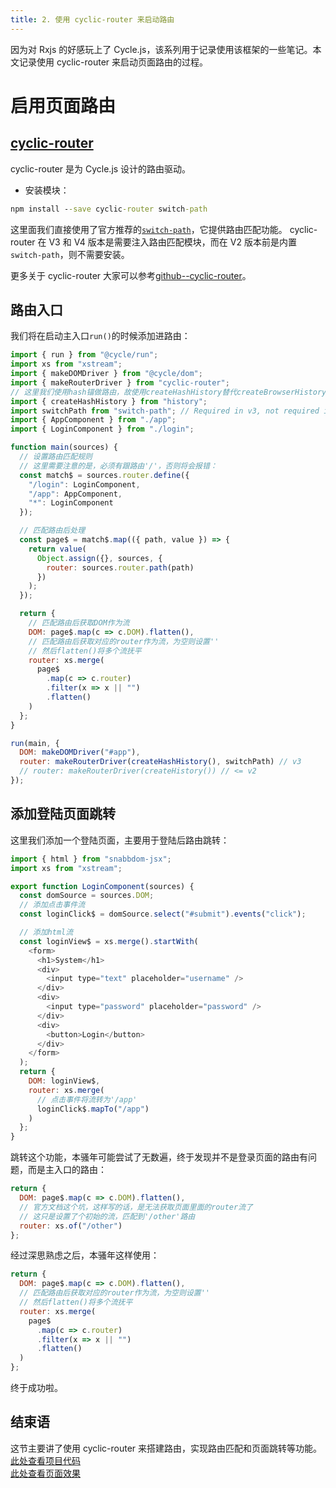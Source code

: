 ```yaml
---
title: 2. 使用 cyclic-router 来启动路由
---
```


因为对 Rxjs 的好感玩上了 Cycle.js，该系列用于记录使用该框架的一些笔记。本文记录使用 cyclic-router 来启动页面路由的过程。

<!--more-->

# 启用页面路由

## [cyclic-router](https://github.com/cyclejs-community/cyclic-router)

cyclic-router 是为 Cycle.js 设计的路由驱动。

- 安装模块：

```cmd
npm install --save cyclic-router switch-path
```

这里面我们直接使用了官方推荐的[`switch-path`](https://github.com/staltz/switch-path)，它提供路由匹配功能。
cyclic-router 在 V3 和 V4 版本是需要注入路由匹配模块，而在 V2 版本前是内置`switch-path`，则不需要安装。

更多关于 cyclic-router 大家可以参考[github--cyclic-router](https://github.com/cyclejs-community/cyclic-router)。

## 路由入口

我们将在启动主入口`run()`的时候添加进路由：

```js
import { run } from "@cycle/run";
import xs from "xstream";
import { makeDOMDriver } from "@cycle/dom";
import { makeRouterDriver } from "cyclic-router";
// 这里我们使用hash锚做路由，故使用createHashHistory替代createBrowserHistory
import { createHashHistory } from "history";
import switchPath from "switch-path"; // Required in v3, not required in v2 or below
import { AppComponent } from "./app";
import { LoginComponent } from "./login";

function main(sources) {
  // 设置路由匹配规则
  // 这里需要注意的是，必须有跟路由'/'，否则将会报错：
  const match$ = sources.router.define({
    "/login": LoginComponent,
    "/app": AppComponent,
    "*": LoginComponent
  });

  // 匹配路由后处理
  const page$ = match$.map(({ path, value }) => {
    return value(
      Object.assign({}, sources, {
        router: sources.router.path(path)
      })
    );
  });

  return {
    // 匹配路由后获取DOM作为流
    DOM: page$.map(c => c.DOM).flatten(),
    // 匹配路由后获取对应的router作为流，为空则设置''
    // 然后flatten()将多个流抚平
    router: xs.merge(
      page$
        .map(c => c.router)
        .filter(x => x || "")
        .flatten()
    )
  };
}

run(main, {
  DOM: makeDOMDriver("#app"),
  router: makeRouterDriver(createHashHistory(), switchPath) // v3
  // router: makeRouterDriver(createHistory()) // <= v2
});
```

## 添加登陆页面跳转

这里我们添加一个登陆页面，主要用于登陆后路由跳转：

```js
import { html } from "snabbdom-jsx";
import xs from "xstream";

export function LoginComponent(sources) {
  const domSource = sources.DOM;
  // 添加点击事件流
  const loginClick$ = domSource.select("#submit").events("click");

  // 添加html流
  const loginView$ = xs.merge().startWith(
    <form>
      <h1>System</h1>
      <div>
        <input type="text" placeholder="username" />
      </div>
      <div>
        <input type="password" placeholder="password" />
      </div>
      <div>
        <button>Login</button>
      </div>
    </form>
  );
  return {
    DOM: loginView$,
    router: xs.merge(
      // 点击事件将流转为'/app'
      loginClick$.mapTo("/app")
    )
  };
}
```

跳转这个功能，本骚年可能尝试了无数遍，终于发现并不是登录页面的路由有问题，而是主入口的路由：

```js
return {
  DOM: page$.map(c => c.DOM).flatten(),
  // 官方文档这个坑，这样写的话，是无法获取页面里面的router流了
  // 这只是设置了个初始的流，匹配到'/other'路由
  router: xs.of("/other")
};
```

经过深思熟虑之后，本骚年这样使用：

```js
return {
  DOM: page$.map(c => c.DOM).flatten(),
  // 匹配路由后获取对应的router作为流，为空则设置''
  // 然后flatten()将多个流抚平
  router: xs.merge(
    page$
      .map(c => c.router)
      .filter(x => x || "")
      .flatten()
  )
};
```

终于成功啦。

## 结束语

这节主要讲了使用 cyclic-router 来搭建路由，实现路由匹配和页面跳转等功能。  
[此处查看项目代码](https://github.com/godbasin/godbasin.github.io/tree/blog-codes/cyclejs-notes/2-use-cyclic-router)  
[此处查看页面效果](http://cyclejs-notes.godbasin.com/2-use-cyclic-router/index.html)
